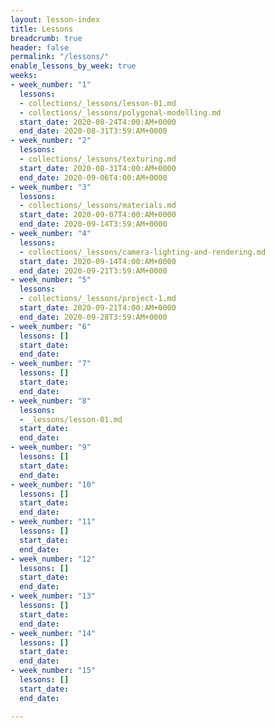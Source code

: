 ```yaml
---
layout: lesson-index
title: Lessons
breadcrumb: true
header: false
permalink: "/lessons/"
enable_lessons_by_week: true
weeks:
- week_number: "1"
  lessons:
  - collections/_lessons/lesson-01.md
  - collections/_lessons/polygonal-modelling.md
  start_date: 2020-08-24T4:00:AM+0000
  end_date: 2020-08-31T3:59:AM+0000
- week_number: "2"
  lessons:
  - collections/_lessons/texturing.md
  start_date: 2020-08-31T4:00:AM+0000
  end_date: 2020-09-06T4:00:AM+0000
- week_number: "3"
  lessons:
  - collections/_lessons/materials.md
  start_date: 2020-09-07T4:00:AM+0000
  end_date: 2020-09-14T3:59:AM+0000
- week_number: "4"
  lessons:
  - collections/_lessons/camera-lighting-and-rendering.md
  start_date: 2020-09-14T4:00:AM+0000
  end_date: 2020-09-21T3:59:AM+0000
- week_number: "5"
  lessons:
  - collections/_lessons/project-1.md
  start_date: 2020-09-21T4:00:AM+0000
  end_date: 2020-09-28T3:59:AM+0000
- week_number: "6"
  lessons: []
  start_date: 
  end_date: 
- week_number: "7"
  lessons: []
  start_date: 
  end_date: 
- week_number: "8"
  lessons:
  - _lessons/lesson-01.md
  start_date: 
  end_date: 
- week_number: "9"
  lessons: []
  start_date: 
  end_date: 
- week_number: "10"
  lessons: []
  start_date: 
  end_date: 
- week_number: "11"
  lessons: []
  start_date: 
  end_date: 
- week_number: "12"
  lessons: []
  start_date: 
  end_date: 
- week_number: "13"
  lessons: []
  start_date: 
  end_date: 
- week_number: "14"
  lessons: []
  start_date: 
  end_date: 
- week_number: "15"
  lessons: []
  start_date: 
  end_date: 

---
```

